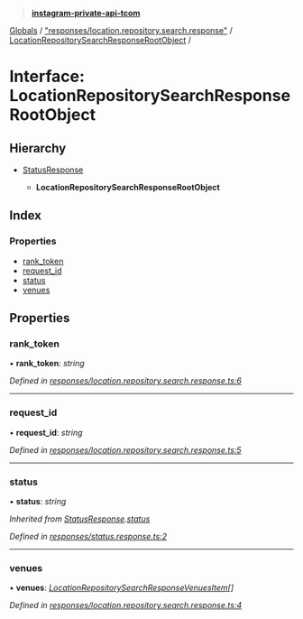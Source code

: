 > **[instagram-private-api-tcom](../README.md)**

[Globals](../README.md) / ["responses/location.repository.search.response"](../modules/_responses_location_repository_search_response_.md) / [LocationRepositorySearchResponseRootObject](_responses_location_repository_search_response_.locationrepositorysearchresponserootobject.md) /

# Interface: LocationRepositorySearchResponseRootObject

## Hierarchy

* [StatusResponse](_responses_status_response_.statusresponse.md)

  * **LocationRepositorySearchResponseRootObject**

## Index

### Properties

* [rank_token](_responses_location_repository_search_response_.locationrepositorysearchresponserootobject.md#rank_token)
* [request_id](_responses_location_repository_search_response_.locationrepositorysearchresponserootobject.md#request_id)
* [status](_responses_location_repository_search_response_.locationrepositorysearchresponserootobject.md#status)
* [venues](_responses_location_repository_search_response_.locationrepositorysearchresponserootobject.md#venues)

## Properties

###  rank_token

• **rank_token**: *string*

*Defined in [responses/location.repository.search.response.ts:6](https://github.com/cuonglnhust/instagram-private-api-tcom/blob/3e16058/src/responses/location.repository.search.response.ts#L6)*

___

###  request_id

• **request_id**: *string*

*Defined in [responses/location.repository.search.response.ts:5](https://github.com/cuonglnhust/instagram-private-api-tcom/blob/3e16058/src/responses/location.repository.search.response.ts#L5)*

___

###  status

• **status**: *string*

*Inherited from [StatusResponse](_responses_status_response_.statusresponse.md).[status](_responses_status_response_.statusresponse.md#status)*

*Defined in [responses/status.response.ts:2](https://github.com/cuonglnhust/instagram-private-api-tcom/blob/3e16058/src/responses/status.response.ts#L2)*

___

###  venues

• **venues**: *[LocationRepositorySearchResponseVenuesItem](_responses_location_repository_search_response_.locationrepositorysearchresponsevenuesitem.md)[]*

*Defined in [responses/location.repository.search.response.ts:4](https://github.com/cuonglnhust/instagram-private-api-tcom/blob/3e16058/src/responses/location.repository.search.response.ts#L4)*